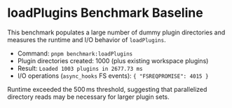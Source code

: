 # loadPlugins Benchmark Baseline

This benchmark populates a large number of dummy plugin directories and measures the runtime and I/O behavior of `loadPlugins`.

- Command: `pnpm benchmark:loadPlugins`
- Plugin directories created: 1000 (plus existing workspace plugins)
- Result: `Loaded 1003 plugins in 2677.73 ms`
- I/O operations (`async_hooks` FS events): `{ "FSREQPROMISE": 4015 }`

Runtime exceeded the 500 ms threshold, suggesting that parallelized directory reads may be necessary for larger plugin sets.
